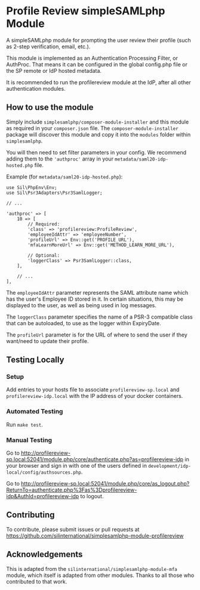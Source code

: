 # Profile Review simpleSAMLphp Module #
A simpleSAMLphp module for prompting the user review their profile (such as
2-step verification, email, etc.).

This module is implemented as an Authentication Processing Filter, 
or AuthProc. That means it can be configured in the global config.php file or 
the SP remote or IdP hosted metadata.

It is recommended to run the profilereview module at the IdP, after all
other authentication modules.

## How to use the module ##
Simply include `simplesamlphp/composer-module-installer` and this module as 
required in your `composer.json` file. The `composer-module-installer` package 
will discover this module and copy it into the `modules` folder within 
`simplesamlphp`.

You will then need to set filter parameters in your config. We recommend adding 
them to the `'authproc'` array in your `metadata/saml20-idp-hosted.php` file.

Example (for `metadata/saml20-idp-hosted.php`):

    use Sil\PhpEnv\Env;
    use Sil\Psr3Adapters\Psr3SamlLogger;
    
    // ...
    
    'authproc' => [
        10 => [
            // Required:
            'class' => 'profilereview:ProfileReview',
            'employeeIdAttr' => 'employeeNumber',
            'profileUrl' => Env::get('PROFILE_URL'),
            'mfaLearnMoreUrl' => Env::get('METHOD_LEARN_MORE_URL'),

            // Optional:
            'loggerClass' => Psr3SamlLogger::class,
        ],
        
        // ...
    ],

The `employeeIdAttr` parameter represents the SAML attribute name which has 
the user's Employee ID stored in it. In certain situations, this may be 
displayed to the user, as well as being used in log messages.

The `loggerClass` parameter specifies the name of a PSR-3 compatible class that 
can be autoloaded, to use as the logger within ExpiryDate.

The `profileUrl` parameter is for the URL of where to send the user if they
want/need to update their profile.

## Testing Locally ##

### Setup ###
Add entries to your hosts file to associate `profilereview-sp.local` and `profilereview-idp.local`
with the IP address of your docker containers.

### Automated Testing ###
Run `make test`.

### Manual Testing ###
Go to <http://profilereview-sp.local:52041/module.php/core/authenticate.php?as=profilereview-idp> in
your browser and sign in with one of the users defined in
`development/idp-local/config/authsources.php`.

Go to <http://profilereview-sp.local:52041/module.php/core/as_logout.php?ReturnTo=authenticate.php%3Fas%3Dprofilereview-idp&AuthId=profilereview-idp>
to logout.

## Contributing ##
To contribute, please submit issues or pull requests at 
https://github.com/silinternational/simplesamlphp-module-profilereview

## Acknowledgements ##
This is adapted from the `silinternational/simplesamlphp-module-mfa`
module, which itself is adapted from other modules. Thanks to all those who
contributed to that work.
